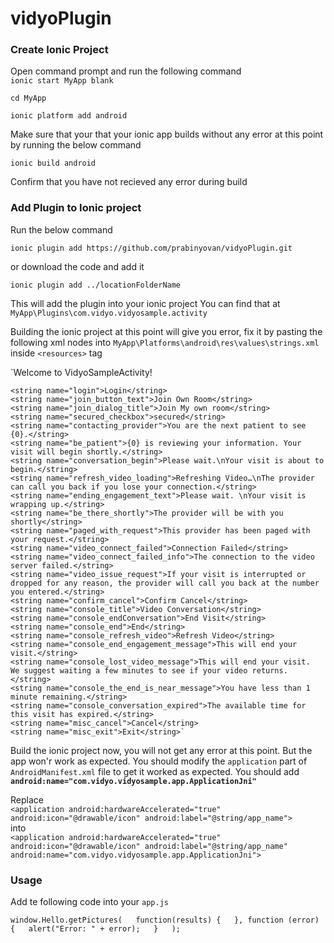 # vidyoPlugin
### Create Ionic Project
  Open command prompt and run the following command  
  `ionic start MyApp blank`  
  
  `cd MyApp`  
  
  `ionic platform add android`  
  
  Make sure that your that your ionic app builds without any error at this point  by running the below command  
  
  `ionic build android`  
  
  Confirm that you have not recieved any error during build  
  
### Add Plugin to Ionic project
 Run the below command
 
 `ionic plugin add https://github.com/prabinyovan/vidyoPlugin.git`  
 
 or download the code and add it 
 
 `ionic plugin add ../locationFolderName`  
 
 This will add the plugin into your ionic project You can find that at
 `MyApp\Plugins\com.vidyo.vidyosample.activity`  
 
 Building the ionic project at this point will give you error, fix it by pasting the following xml nodes into `MyApp\Platforms\android\res\values\strings.xml` inside `<resources>` tag  
 
 `<string name="hello">Welcome to VidyoSampleActivity!</string>  
 
    <string name="login">Login</string>  
    <string name="join_button_text">Join Own Room</string>  
    <string name="join_dialog_title">Join My own room</string>  
    <string name="secured_checkbox">secured</string>  
    <string name="contacting_provider">You are the next patient to see {0}.</string>  
    <string name="be_patient">{0} is reviewing your information. Your visit will begin shortly.</string>  
    <string name="conversation_begin">Please wait.\nYour visit is about to begin.</string>  
    <string name="refresh_video_loading">Refreshing Video…\nThe provider can call you back if you lose your connection.</string>  
    <string name="ending_engagement_text">Please wait. \nYour visit is wrapping up.</string>  
    <string name="be_there_shortly">The provider will be with you shortly</string>  
    <string name="paged_with_request">This provider has been paged with your request.</string>  
    <string name="video_connect_failed">Connection Failed</string>  
    <string name="video_connect_failed_info">The connection to the video server failed.</string>  
    <string name="video_issue_request">If your visit is interrupted or dropped for any reason, the provider will call you back at the number you entered.</string>  
    <string name="confirm_cancel">Confirm Cancel</string>  
    <string name="console_title">Video Conversation</string>  
    <string name="console_endConversation">End Visit</string>  
    <string name="console_end">End</string>  
    <string name="console_refresh_video">Refresh Video</string>  
    <string name="console_end_engagement_message">This will end your visit.</string>  
    <string name="console_lost_video_message">This will end your visit.  We suggest waiting a few minutes to see if your video returns.</string>  
    <string name="console_the_end_is_near_message">You have less than 1 minute remaining.</string>  
    <string name="console_conversation_expired">The available time for this visit has expired.</string>  
    <string name="misc_cancel">Cancel</string>  
    <string name="misc_exit">Exit</string>`  
    
  Build the ionic project now, you will not get any error at this point. But the app won'r work as expected. You should modify the `application` part of  `AndroidManifest.xml` file to get it worked as expected. You should add **`android:name="com.vidyo.vidyosample.app.ApplicationJni"`**
  
  Replace  
  `<application android:hardwareAccelerated="true" android:icon="@drawable/icon" android:label="@string/app_name">`  
  into  
  `<application android:hardwareAccelerated="true" android:icon="@drawable/icon" android:label="@string/app_name" android:name="com.vidyo.vidyosample.app.ApplicationJni">`  

### Usage
 Add te following code into your `app.js`  
 
  `window.Hello.getPictures(  
		function(results) {  
		}, function (error) {  
			alert("Error: " + error);  
		}  
	);`
 
  
  
  
